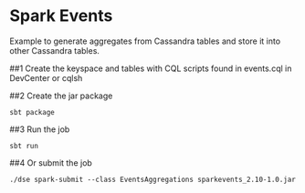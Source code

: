 # Spark Events

Example to generate aggregates from Cassandra tables and store it into other Cassandra tables.

##1 Create the keyspace and tables with CQL scripts found in events.cql in DevCenter or cqlsh

##2 Create the jar package
```
sbt package
```

##3 Run the job 
```
sbt run
```

##4 Or submit the job
```
./dse spark-submit --class EventsAggregations sparkevents_2.10-1.0.jar
```
